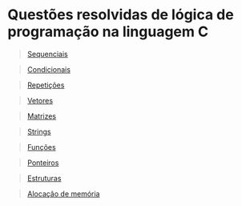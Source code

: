 # Questões resolvidas de lógica de programação na linguagem C

>[Sequenciais]()

>[Condicionais]()

>[Repetições]()

>[Vetores]()

>[Matrizes]()

>[Strings]()

>[Funções]()

>[Ponteiros]()

>[Estruturas]()

>[Alocação de memória]()
